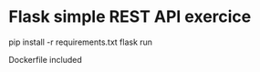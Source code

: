 Flask simple REST API exercice
==============================

pip install -r requirements.txt
flask run

Dockerfile included
